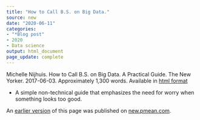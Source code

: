 ```yaml
---
title: "How to Call B.S. on Big Data."
source: new
date: "2020-06-11"
categories:
- "*Blog post"
- 2020
- Data science
output: html_document
page_update: complete
---
```


Michelle Nijhuis. How to Call B.S. on Big Data. A Practical Guide. The New Yorker. 2017-06-03. Approximately 1,300 words. Available in [html format][nij1]

[nij1]: https://www.newyorker.com/tech/annals-of-technology/how-to-call-bullshit-on-big-data-a-practical-guide

<!---More--->

+ A simple non-technical guide that emphasizes the need for worry when something looks too good.

An [earlier version][sim2] of this page was published on [new.pmean.com][sim1].

[sim1]: http://new.pmean.com
[sim2]: http://new.pmean.com/big-data-bs/
